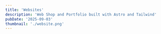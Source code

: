 ```yaml
---
title: 'Websites'
description: 'Web Shop and Portfolio built with Astro and Tailwind'
pubDate: '2025-09-03'
thumbnail: './website.png'
---
```



